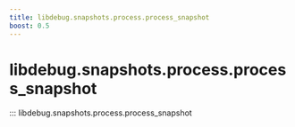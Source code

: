 ```yaml
---
title: libdebug.snapshots.process.process_snapshot
boost: 0.5
---
```

# libdebug.snapshots.process.process_snapshot
::: libdebug.snapshots.process.process_snapshot
